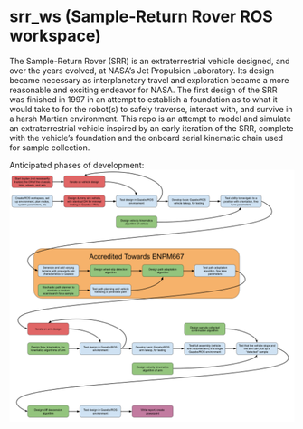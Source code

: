# srr_ws (Sample-Return Rover ROS workspace)

The Sample-Return Rover (SRR) is an extraterrestrial vehicle designed,
and over the years evolved, at NASA’s Jet Propulsion Laboratory. Its
design became necessary as interplanetary travel and exploration became
a more reasonable and exciting endeavor for NASA. The first design of
the SRR was finished in 1997 in an attempt to establish a foundation as
to what it would take to for the robot(s) to safely traverse, interact
with, and survive in a harsh Martian environment. This repo is an
attempt to model and simulate an extraterrestrial vehicle inspired by
an early iteration of the SRR, complete with the vehicle’s foundation
and the onboard serial kinematic chain used for sample collection.

Anticipated phases of development:
![Timeline block diagram](src/srr/docs/images/timeline.png)
